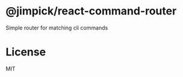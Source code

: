 @jimpick/react-command-router
=============================

Simple router for matching cli commands

# License

MIT
